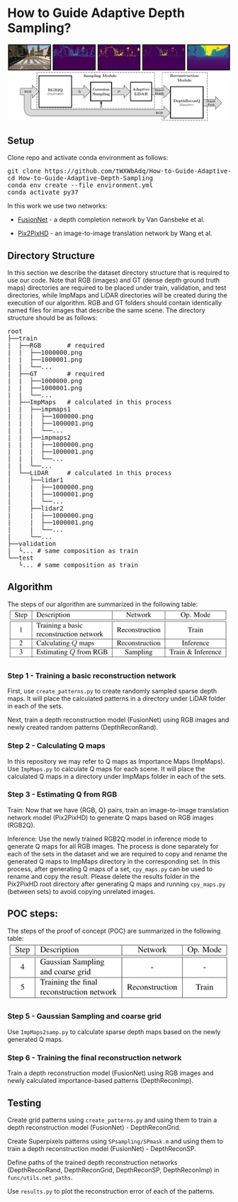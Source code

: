 # How to Guide Adaptive Depth Sampling?

![picture](git_imgs/method.png)

## Setup
Clone repo and activate conda environment as follows:
<pre>
git clone https://github.com/tWXWbAdq/How-to-Guide-Adaptive-Depth-Sampling.git
cd How-to-Guide-Adaptive-Depth-Sampling
conda env create --file environment.yml
conda activate py37
</pre>

In this work we use two networks:

* [FusionNet](https://github.com/wvangansbeke/Sparse-Depth-Completion) - a depth completion network by Van Gansbeke et al.

* [Pix2PixHD](https://github.com/NVIDIA/pix2pixHD) - an image-to-image translation network by Wang et al.


## Directory Structure
In this section we describe the dataset directory structure that is required to use our code. Note that RGB (images) and GT (dense depth ground truth maps) directories are required to be placed under train, validation, and test directories, while ImpMaps and LiDAR directories will be created during the execution of our algorithm. RGB and GT folders should contain identically named files for images that describe the same scene. The directory structure should be as follows:
<pre>
root
├──train
|  ├──RGB       # required
|  |  ├──1000000.png
|  |  ├──1000001.png
|  |  └──...
|  ├──GT        # required
|  |  ├──1000000.png
|  |  ├──1000001.png
|  |  └──...     
|  ├──ImpMaps   # calculated in this process
|  |  ├──impmaps1
|  |  |  ├──1000000.png
|  |  |  ├──1000001.png
|  |  |  └──...
|  |  ├──impmaps2
|  |  |  ├──1000000.png
|  |  |  ├──1000001.png
|  |  |  └──...
|  |  └──...
|  └──LiDAR     # calculated in this process
|     ├──lidar1
|     |  ├──1000000.png
|     |  ├──1000001.png
|     |  └──...
|     ├──lidar2
|     |  ├──1000000.png
|     |  ├──1000001.png
|     |  └──...
|     └──...
├──validation
|  └... # same composition as train
└──test
   └... # same composition as train
</pre>

## Algorithm
The steps of our algorithm are summarized in the following table:
![picture](git_imgs/steps_alg.png)

### Step 1 - Training a basic reconstruction network
First, use `create_patterns.py` to create randomly sampled sparse depth maps. It will place the calculated patterns in a directory under LiDAR folder in each of the sets.

Next, train a depth reconstruction model (FusionNet) using RGB images and newly created random patterns (DepthReconRand).

### Step 2 - Calculating Q maps
In this repository we may refer to Q maps as Importance Maps (ImpMaps). Use `ImpMaps.py` to calculate Q maps for each scene. It will place the calculated Q maps in a directory under ImpMaps folder in each of the sets.

### Step 3 - Estimating Q from RGB
Train: Now that we have {RGB, Q} pairs, train an image-to-image translation network model (Pix2PixHD) to generate Q maps based on RGB images (RGB2Q).

Inference: Use the newly trained RGB2Q model in inference mode to generate Q maps for all RGB images. The process is done separately for each of the sets in the dataset and we are required to copy and rename the generated Q maps to ImpMaps directory in the corresponding set. In this process, after generating Q maps of a set, `cpy_maps.py` can be used to rename and copy the result. Please delete the results folder in the Pix2PixHD root directory after generating Q maps and running `cpy_maps.py` (between sets) to avoid copying unrelated images.

## POC steps:
The steps of the proof of concept (POC) are summarized in the following table:
![picture](git_imgs/steps_poc.png)

### Step 5 - Gaussian Sampling and coarse grid
Use `ImpMaps2samp.py` to calculate sparse depth maps based on the newly generated Q maps.

### Step 6 - Training the final reconstruction network
Train a depth reconstruction model (FusionNet) using RGB images and newly calculated importance-based patterns (DepthReconImp).

## Testing
Create grid patterns using `create_patterns.py` and using them to train a depth reconstruction model (FusionNet) - DepthReconGrid.

Create Superpixels patterns using `SPsampling/SPmask.m` and using them to train a depth reconstruction model (FusionNet) - DepthReconSP.

Define paths of the trained depth reconstruction networks (DepthReconRand, DepthReconGrid, DepthReconSP, DepthReconImp) in `func/utils.net_paths`.

Use `results.py` to plot the reconstruction error of each of the patterns.
